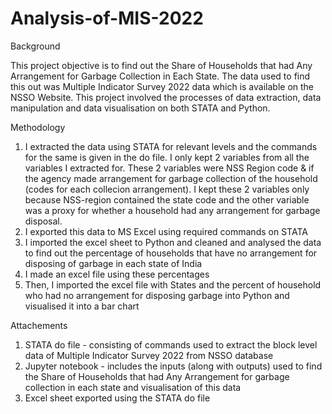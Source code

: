 # Analysis-of-MIS-2022
Background

This project objective is to find out the Share of Households that had Any Arrangement for Garbage Collection in Each State. The data used to find this out was Multiple Indicator Survey 2022 data which is available on the NSSO Website. This project involved the processes of data extraction, data manipulation and data visualisation on both STATA and Python.

Methodology

1. I extracted the data using STATA for relevant levels and the commands for the same is given in the do file. I only kept 2 variables from all the variables I extracted for. These 2 variables were NSS Region code & if the agency made arrangement for garbage collection of the household (codes for each collecion arrangement). I kept these 2 variables only because NSS-region contained the state code and the other variable was a proxy for whether a household had any arrangement for garbage disposal.
2. I exported this data to MS Excel using required commands on STATA
3. I imported the excel sheet to Python and cleaned and analysed the data to find out the percentage of households that have no arrangement for disposing of garbage in each state of India
4. I made an excel file using these percentages
5. Then, I imported the excel file with States and the percent of household who had no arrangement for disposing garbage into Python and visualised it into a bar chart

Attachements

1. STATA do file - consisting of commands used to extract the block level data of Multiple Indicator Survey 2022 from NSSO database
2. Jupyter notebook - includes the inputs (along with outputs) used to find the Share of Households that had Any Arrangement for garbage collection in each state and visualisation of this data
3. Excel sheet exported using the STATA do file
